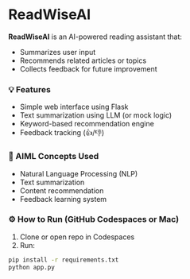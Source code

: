 # ReadWiseAI

**ReadWiseAI** is an AI-powered reading assistant that:
- Summarizes user input
- Recommends related articles or topics
- Collects feedback for future improvement

### 💡 Features
- Simple web interface using Flask
- Text summarization using LLM (or mock logic)
- Keyword-based recommendation engine
- Feedback tracking (👍/👎)

### 🧠 AIML Concepts Used
- Natural Language Processing (NLP)
- Text summarization
- Content recommendation
- Feedback learning system

### ⚙️ How to Run (GitHub Codespaces or Mac)
1. Clone or open repo in Codespaces
2. Run:
```bash
pip install -r requirements.txt
python app.py
